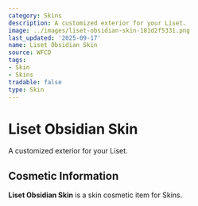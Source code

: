 ```yaml
---
category: Skins
description: A customized exterior for your Liset.
image: ../images/liset-obsidian-skin-181d2f5331.png
last_updated: '2025-09-17'
name: Liset Obsidian Skin
source: WFCD
tags:
- Skin
- Skins
tradable: false
type: Skin
---
```


# Liset Obsidian Skin

A customized exterior for your Liset.

## Cosmetic Information

**Liset Obsidian Skin** is a skin cosmetic item for Skins.

